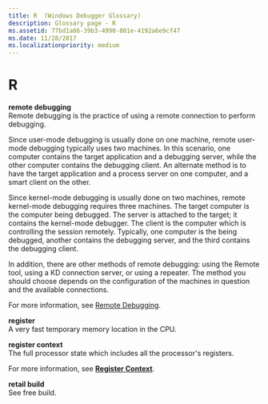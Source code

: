 ```yaml
---
title: R  (Windows Debugger Glossary)
description: Glossary page - R
ms.assetid: 77bd1a66-39b3-4990-801e-4192a6e9cf47
ms.date: 11/28/2017
ms.localizationpriority: medium
---
```


# R


<span id="remote_debugging"></span><span id="REMOTE_DEBUGGING"></span>**remote debugging**  
Remote debugging is the practice of using a remote connection to perform debugging.

Since user-mode debugging is usually done on one machine, remote user-mode debugging typically uses two machines. In this scenario, one computer contains the target application and a debugging server, while the other computer contains the debugging client. An alternate method is to have the target application and a process server on one computer, and a smart client on the other.

Since kernel-mode debugging is usually done on two machines, remote kernel-mode debugging requires three machines. The target computer is the computer being debugged. The server is attached to the target; it contains the kernel-mode debugger. The client is the computer which is controlling the session remotely. Typically, one computer is the being debugged, another contains the debugging server, and the third contains the debugging client.

In addition, there are other methods of remote debugging: using the Remote tool, using a KD connection server, or using a repeater. The method you should choose depends on the configuration of the machines in question and the available connections.

For more information, see [Remote Debugging](remote-debugging.md).

<span id="register"></span><span id="REGISTER"></span>**register**  
A very fast temporary memory location in the CPU.

<span id="register_context"></span><span id="REGISTER_CONTEXT"></span>**register context**  
The full processor state which includes all the processor's registers.

For more information, see [**Register Context**](-thread--set-register-context-.md).

<span id="retail_build"></span><span id="RETAIL_BUILD"></span>**retail build**  
See free build.

 

 





